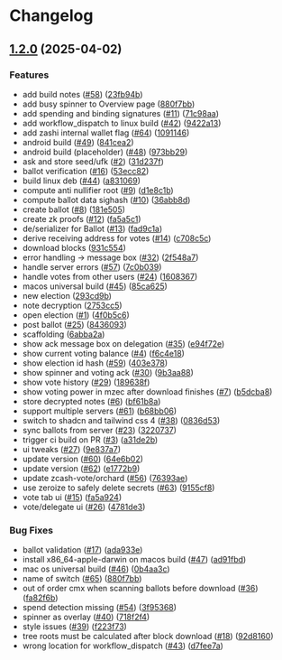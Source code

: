 # Changelog

## [1.2.0](https://github.com/hhanh00/zcash-vote-app/compare/src-tauri-v1.1.0...src-tauri-v1.2.0) (2025-04-02)


### Features

* add build notes ([#58](https://github.com/hhanh00/zcash-vote-app/issues/58)) ([23fb94b](https://github.com/hhanh00/zcash-vote-app/commit/23fb94b06bfc82b69869e29f93a5b34c650a0715))
* add busy spinner to Overview page ([880f7bb](https://github.com/hhanh00/zcash-vote-app/commit/880f7bb36bd5ace973b133f2691f2aa514010632))
* add spending and binding signatures ([#11](https://github.com/hhanh00/zcash-vote-app/issues/11)) ([71c98aa](https://github.com/hhanh00/zcash-vote-app/commit/71c98aaba5d129ada29d565d46d4a621f33e3cdc))
* add workflow_dispatch to linux build ([#42](https://github.com/hhanh00/zcash-vote-app/issues/42)) ([9422a13](https://github.com/hhanh00/zcash-vote-app/commit/9422a13d6addd76a039528583ee8ba893f5f9011))
* add zashi internal wallet flag ([#64](https://github.com/hhanh00/zcash-vote-app/issues/64)) ([1091146](https://github.com/hhanh00/zcash-vote-app/commit/1091146df549bbed54798bf2bb5df7dc9fcb7fa2))
* android build ([#49](https://github.com/hhanh00/zcash-vote-app/issues/49)) ([841cea2](https://github.com/hhanh00/zcash-vote-app/commit/841cea2e8f3a57d14ad1c645caf3bd4193b69772))
* android build (placeholder) ([#48](https://github.com/hhanh00/zcash-vote-app/issues/48)) ([973bb29](https://github.com/hhanh00/zcash-vote-app/commit/973bb298b740d196159770f54bcde3211eb55f7c))
* ask and store seed/ufk ([#2](https://github.com/hhanh00/zcash-vote-app/issues/2)) ([31d237f](https://github.com/hhanh00/zcash-vote-app/commit/31d237f2dac7b979b29ec79c8a1eec589c245d01))
* ballot verification ([#16](https://github.com/hhanh00/zcash-vote-app/issues/16)) ([53ecc82](https://github.com/hhanh00/zcash-vote-app/commit/53ecc82a09d747540765a75554ef27bd5ea86be0))
* build linux deb ([#44](https://github.com/hhanh00/zcash-vote-app/issues/44)) ([a831069](https://github.com/hhanh00/zcash-vote-app/commit/a8310693bee849f40239d44e97ff30365ea7f861))
* compute anti nullifier root ([#9](https://github.com/hhanh00/zcash-vote-app/issues/9)) ([d1e8c1b](https://github.com/hhanh00/zcash-vote-app/commit/d1e8c1b7a118e6fcb626367f9ff577858df3b206))
* compute ballot data sighash ([#10](https://github.com/hhanh00/zcash-vote-app/issues/10)) ([36abb8d](https://github.com/hhanh00/zcash-vote-app/commit/36abb8d9f170f9879aada4ce20402ebc3a4d669c))
* create ballot ([#8](https://github.com/hhanh00/zcash-vote-app/issues/8)) ([181e505](https://github.com/hhanh00/zcash-vote-app/commit/181e50506f1d5b07f862059a102b7c45eb0705c4))
* create zk proofs ([#12](https://github.com/hhanh00/zcash-vote-app/issues/12)) ([fa5a5c1](https://github.com/hhanh00/zcash-vote-app/commit/fa5a5c1700d7649a3f204079cc5f3bf8cc7ff294))
* de/serializer for Ballot ([#13](https://github.com/hhanh00/zcash-vote-app/issues/13)) ([fad9c1a](https://github.com/hhanh00/zcash-vote-app/commit/fad9c1ad98d671c06252d9a104862cf1bc57d305))
* derive receiving address for votes ([#14](https://github.com/hhanh00/zcash-vote-app/issues/14)) ([c708c5c](https://github.com/hhanh00/zcash-vote-app/commit/c708c5cea7b6558c5b9d75d7529cdf93a8b6ac3e))
* download blocks ([931c554](https://github.com/hhanh00/zcash-vote-app/commit/931c55472dee0ad13059aea3581a30331685146d))
* error handling -&gt; message box ([#32](https://github.com/hhanh00/zcash-vote-app/issues/32)) ([2f548a7](https://github.com/hhanh00/zcash-vote-app/commit/2f548a78b21acee78f793f611e4ef484b98a5401))
* handle server errors ([#57](https://github.com/hhanh00/zcash-vote-app/issues/57)) ([7c0b039](https://github.com/hhanh00/zcash-vote-app/commit/7c0b0394526f8535e104804383a3b40371388bff))
* handle votes from other users ([#24](https://github.com/hhanh00/zcash-vote-app/issues/24)) ([1608367](https://github.com/hhanh00/zcash-vote-app/commit/1608367d1c5d99c50d6daee8fb6e9a98a8b1faa7))
* macos universal build ([#45](https://github.com/hhanh00/zcash-vote-app/issues/45)) ([85ca625](https://github.com/hhanh00/zcash-vote-app/commit/85ca625788a0f975de5c9f63aa8f7a99f17ccab4))
* new election ([293cd9b](https://github.com/hhanh00/zcash-vote-app/commit/293cd9bedf5c926f925ef8788bdc093bd994bf65))
* note decryption ([2753cc5](https://github.com/hhanh00/zcash-vote-app/commit/2753cc5ed8f61ab6d73d39bf144fa489cc88a9dc))
* open election ([#1](https://github.com/hhanh00/zcash-vote-app/issues/1)) ([4f0b5c6](https://github.com/hhanh00/zcash-vote-app/commit/4f0b5c644870c297cf376b55a7effcd8f33d8d73))
* post ballot ([#25](https://github.com/hhanh00/zcash-vote-app/issues/25)) ([8436093](https://github.com/hhanh00/zcash-vote-app/commit/8436093974097535585b21408bccbd303827c20a))
* scaffolding ([6abba2a](https://github.com/hhanh00/zcash-vote-app/commit/6abba2a9c1fa47561f8d40a3a12192ac5393a62b))
* show ack message box on delegation ([#35](https://github.com/hhanh00/zcash-vote-app/issues/35)) ([e94f72e](https://github.com/hhanh00/zcash-vote-app/commit/e94f72e8d5e59ac8fb1f25cd20b35af7a2dbc136))
* show current voting balance ([#4](https://github.com/hhanh00/zcash-vote-app/issues/4)) ([f6c4e18](https://github.com/hhanh00/zcash-vote-app/commit/f6c4e18670b787f598eb9ce7a651986773cadeff))
* show election id hash ([#59](https://github.com/hhanh00/zcash-vote-app/issues/59)) ([403e378](https://github.com/hhanh00/zcash-vote-app/commit/403e3780626fc034319282155c111a0dbf4ee2a2))
* show spinner and voting ack ([#30](https://github.com/hhanh00/zcash-vote-app/issues/30)) ([9b3aa88](https://github.com/hhanh00/zcash-vote-app/commit/9b3aa889361ec133ce6339e52a5b52d100f58ba9))
* show vote history ([#29](https://github.com/hhanh00/zcash-vote-app/issues/29)) ([189638f](https://github.com/hhanh00/zcash-vote-app/commit/189638ffa3c3a75ab8db477cd1e01dea9a274c8f))
* show voting power in mzec after download finishes ([#7](https://github.com/hhanh00/zcash-vote-app/issues/7)) ([b5dcba8](https://github.com/hhanh00/zcash-vote-app/commit/b5dcba85d1229c61ec6205ee8dbc25e581352870))
* store decrypted notes ([#6](https://github.com/hhanh00/zcash-vote-app/issues/6)) ([bf61b8a](https://github.com/hhanh00/zcash-vote-app/commit/bf61b8adb0bf2b393f5e55a07704516a275c4a31))
* support multiple servers ([#61](https://github.com/hhanh00/zcash-vote-app/issues/61)) ([b68bb06](https://github.com/hhanh00/zcash-vote-app/commit/b68bb06667cdf30cf1d3d8c23b0e6c1e373e0b9e))
* switch to shadcn and tailwind css 4 ([#38](https://github.com/hhanh00/zcash-vote-app/issues/38)) ([0836d53](https://github.com/hhanh00/zcash-vote-app/commit/0836d53e5493f3bcdffd7f4b60905c6b9640af17))
* sync ballots from server ([#23](https://github.com/hhanh00/zcash-vote-app/issues/23)) ([3220737](https://github.com/hhanh00/zcash-vote-app/commit/322073714f11ae65b64dc9bafa475d5a7c849f29))
* trigger ci build on PR ([#3](https://github.com/hhanh00/zcash-vote-app/issues/3)) ([a31de2b](https://github.com/hhanh00/zcash-vote-app/commit/a31de2b47b6c0151d8409a7a95874200be2e3025))
* ui tweaks ([#27](https://github.com/hhanh00/zcash-vote-app/issues/27)) ([9e837a7](https://github.com/hhanh00/zcash-vote-app/commit/9e837a7d66f236541e7da93d8087522d72878c8f))
* update version ([#60](https://github.com/hhanh00/zcash-vote-app/issues/60)) ([64e6b02](https://github.com/hhanh00/zcash-vote-app/commit/64e6b02ea8e9a2377cb77389525c33f67b6f8058))
* update version ([#62](https://github.com/hhanh00/zcash-vote-app/issues/62)) ([e1772b9](https://github.com/hhanh00/zcash-vote-app/commit/e1772b948574d1027ac49d016289858c38f60f82))
* update zcash-vote/orchard ([#56](https://github.com/hhanh00/zcash-vote-app/issues/56)) ([76393ae](https://github.com/hhanh00/zcash-vote-app/commit/76393ae5249b85e4288c06daabb5a44cdda8f745))
* use zeroize to safely delete secrets ([#63](https://github.com/hhanh00/zcash-vote-app/issues/63)) ([9155cf8](https://github.com/hhanh00/zcash-vote-app/commit/9155cf8ac3c980e409ddbb0dd6cce8c30c8b2e53))
* vote tab ui ([#15](https://github.com/hhanh00/zcash-vote-app/issues/15)) ([fa5a924](https://github.com/hhanh00/zcash-vote-app/commit/fa5a924b4c417113e986a995439e95d6b5e0e08f))
* vote/delegate ui ([#26](https://github.com/hhanh00/zcash-vote-app/issues/26)) ([4781de3](https://github.com/hhanh00/zcash-vote-app/commit/4781de3e6e1c06021a9d97a52196350b194b33d6))


### Bug Fixes

* ballot validation ([#17](https://github.com/hhanh00/zcash-vote-app/issues/17)) ([ada933e](https://github.com/hhanh00/zcash-vote-app/commit/ada933e9c4482d828b1875a1bbf8cd4cc7adfb93))
* install x86_64-apple-darwin on macos build ([#47](https://github.com/hhanh00/zcash-vote-app/issues/47)) ([ad91fbd](https://github.com/hhanh00/zcash-vote-app/commit/ad91fbdd8e30a9bb214acdf5ceec9c14a62cd9e0))
* mac os universal build ([#46](https://github.com/hhanh00/zcash-vote-app/issues/46)) ([0b4aa3c](https://github.com/hhanh00/zcash-vote-app/commit/0b4aa3cf4ed4f254957e16fbcd0cce4b573fcd9c))
* name of switch ([#65](https://github.com/hhanh00/zcash-vote-app/issues/65)) ([880f7bb](https://github.com/hhanh00/zcash-vote-app/commit/880f7bb36bd5ace973b133f2691f2aa514010632))
* out of order cmx when scanning ballots before download ([#36](https://github.com/hhanh00/zcash-vote-app/issues/36)) ([fa82f6b](https://github.com/hhanh00/zcash-vote-app/commit/fa82f6ba344cdf69a2252ebf33bdde021b378f5a))
* spend detection missing ([#54](https://github.com/hhanh00/zcash-vote-app/issues/54)) ([3f95368](https://github.com/hhanh00/zcash-vote-app/commit/3f95368a9f0b9963e3582a085d562b2ded0f3838))
* spinner as overlay ([#40](https://github.com/hhanh00/zcash-vote-app/issues/40)) ([718f2f4](https://github.com/hhanh00/zcash-vote-app/commit/718f2f420df68898e3ef7845acc8cfc7c2cba784))
* style issues ([#39](https://github.com/hhanh00/zcash-vote-app/issues/39)) ([f223f73](https://github.com/hhanh00/zcash-vote-app/commit/f223f732fa51eecf9df14844a48394a07444d44d))
* tree roots must be calculated after block download ([#18](https://github.com/hhanh00/zcash-vote-app/issues/18)) ([92d8160](https://github.com/hhanh00/zcash-vote-app/commit/92d816047a580a9de59153718dd6687f34093d4f))
* wrong location for workflow_dispatch ([#43](https://github.com/hhanh00/zcash-vote-app/issues/43)) ([d7fee7a](https://github.com/hhanh00/zcash-vote-app/commit/d7fee7a81358b030c6b7e3a36fef86be0fbc4855))
